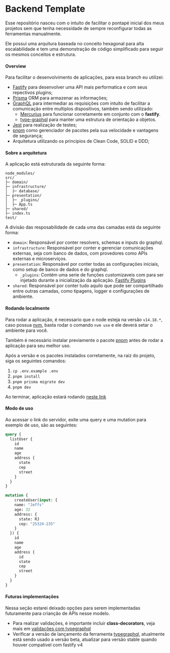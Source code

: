 # Backend Template

Esse repositório nasceu com o intuíto de facilitar o pontapé inicial dos meus projetos sem que tenha necessidade de sempre reconfigurar todas as ferramentas manualmente.

Ele possuí uma arquitura baseada no conceito hexagonal para alta escalabilidade e tem uma demonstração de código simplificado para seguir os mesmos conceitos e estrutura.

#### Overview

Para facilitar o desenvolvimento de aplicações, para essa branch eu utilizei:
- [Fastify](https://www.fastify.io) para desenvolver uma API mais performatica e com seus repectivos plugins;
- [Prisma](https://www.prisma.io) ORM para armazenar as informações;
- [GraphQL](https://graphql.org) para intermediar as requisições com intuíto de facilitar a comunicação entre multiplos dispositivos, também sendo utilizado:
  - [Mercurius](https://mercurius.dev/#/) para funcionar corretamente em conjunto com o **fastify**.
  - [type-graphql](https://typegraphql.com) para manter uma estrutura de orientação a objetos.
- [Jest](https://jestjs.io/) para realização de testes;
- [pnpm](https://pnpm.io/installation) como gerenciador de pacotes pela sua velocidade e vantagens de segurança;
- Arquitetura utilizando os principios de Clean Code, SOLID e DDD;

#### Sobre a arquitetura

A aplicação está estruturada da seguinte forma:

```
node_modules/
src/
├─ domain/
├─ infrastructure/
│  ├─ database/
├─ presentation/
│  ├─ _plugins/
│  ├─ App.ts
├─ shared/
├─ index.ts
test/
```
A divisão das resposabilidade de cada uma das camadas está da seguinte forma:
- `domain`: Responsável por conter resolvers, schemas e inputs do graphql.
- `infrastructure`: Responsável por conter e gerenciar comunicações externas, seja com banco de dados, com provedores como APIs externas e microserviços.
- `presentation`: Responsável por conter todas as configurações iniciais, como setup de banco de dados e do graphql.
  - `_plugins`: Contém uma serie de funções customizaveis com para ser injetado durante a inicialização da aplicação. [Fastify Plugins](https://www.fastify.io/docs/latest/Reference/Plugins/)
- `shared`: Responsável por conter tudo aquilo que pode ser compartilhado entre outras camadas, como tipagens, logger e configurações de ambiente.

#### Rodando localmente

Para rodar a aplicação, é necessario que o node esteja na versão `v14.18.*`, caso possua [nvm](https://github.com/nvm-sh/nvm), basta rodar o comando `nvm use` e ele deverá setar o ambiente para você.

Também é necessário instalar previamente o pacote [pnpm](https://pnpm.io/installation) antes de rodar a aplicação para seu melhor uso.

Após a versão e os pacotes instalados corretamente, na raiz do projeto, siga os seguintes comandos:
1. `cp .env.example .env`
2. `pnpm install`
3. `pnpm prisma migrate dev`
4. `pnpm dev`

Ao terminar, aplicação estará rodando [neste link](http://localhost:3333/graphiql)

#### Modo de uso

Ao acessar o link do servidor, exite uma query e uma mutation para exemplo de uso, são as seguintes:

```graphql
query {
  listUser {
    id
    name
    age
    address {
      state
      cep
      street
    }
  }
}
```

```graphql
mutation {
	createUser(input: {
    name: "Jeffs"
    age: 32
    address: {
      state: RJ
      cep: "25324-235"
    }
  }) {
   	id
    name
    age
    address {
      id
      state
      cep
      street
    }
  }
}
```


#### Futuras implementações

Nessa seção estarei deixado opções para serem implementadas futuramente para crianção de APIs nesse modelo.

- Para realizar validações, é importante incluir **class-decorators**, veja mais em [validações com typegraphql](https://typegraphql.com/docs/validation.html)
- Verificar a versão de lançamento da ferramenta [typegraphql](https://www.npmjs.com/package/type-graphql), atualmente está sendo usado a versão beta, atualizar para versão stable quando houver compativel com fastify v4
